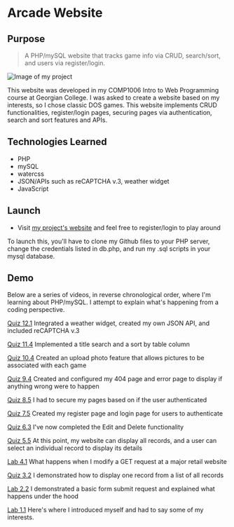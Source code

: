 # Arcade Website


## Purpose

> A PHP/mySQL website that tracks game info via CRUD, search/sort, and users via register/login.

![Image of my project](images/menu.jpg)

This website was developed in my COMP1006 Intro to Web Programming  course at Georgian College.  I was asked to create a website based on my interests, so I chose classic DOS games.  This website implements CRUD functionalities, register/login pages, securing pages via authentication, search and sort features and APIs.

## Technologies Learned
- PHP
- mySQL
- watercss
- JSON/APIs such as reCAPTCHA v.3, weather widget
- JavaScript

## Launch
- Visit [my project's website](https://lamp.computerstudi.es/~Albert2/comp1006/week11/login.php) and feel free to register/login to play around

To launch this, you'll have to clone my Github files to your PHP server, change the credentials listed in db.php, and run my .sql scripts in your mysql database.  

## Demo

Below are a series of videos, in reverse chronological order, where I'm learning about PHP/mySQL.  I attempt to explain what's happening from a coding perspective.

[Quiz 12.1](https://loom.com/insert-your-loom-url-here)
Integrated a weather widget, created my own JSON API, and included reCAPTCHA v.3

[Quiz 11.4](https://loom.com/insert-your-loom-url-here)
Implemented a title search and a sort by table column

[Quiz 10.4](https://loom.com/insert-your-loom-url-here)
Created an upload photo feature that allows pictures to be associated with each game

[Quiz 9.4](https://loom.com/insert-your-loom-url-here)
Created and configured my 404 page and error page to display if anything wrong were to happen

[Quiz 8.5](https://loom.com/insert-your-loom-url-here)
I had to secure my pages based on if the user authenticated

[Quiz 7.5](https://loom.com/insert-your-loom-url-here)
Created my register page and login page for users to authenticate

[Quiz 6.3](https://loom.com/insert-your-loom-url-here)
I've now completed the Edit and Delete functionality

[Quiz 5.5](https://loom.com/insert-your-loom-url-here)
At this point, my website can display all records, and a user can select an individual record to display its details

[Lab 4.1](https://loom.com/insert-your-loom-url-here)
What happens when I modify a GET request at a major retail website

[Quiz 3.2](https://loom.com/insert-your-loom-url-here)
I demonstrated how to display one record from a list of all records

[Lab 2.2](https://loom.com/insert-your-loom-url-here)
I demonstrated a basic form submit request and explained what happens under the hood

[Lab 1.1](https://loom.com/insert-your-loom-url-here)
Here's where I introduced myself and had to say some of my interests.










